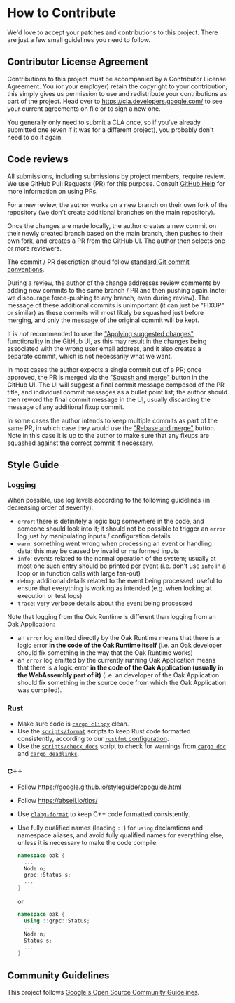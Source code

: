 # How to Contribute

We'd love to accept your patches and contributions to this project. There are
just a few small guidelines you need to follow.

## Contributor License Agreement

Contributions to this project must be accompanied by a Contributor License
Agreement. You (or your employer) retain the copyright to your contribution;
this simply gives us permission to use and redistribute your contributions as
part of the project. Head over to <https://cla.developers.google.com/> to see
your current agreements on file or to sign a new one.

You generally only need to submit a CLA once, so if you've already submitted one
(even if it was for a different project), you probably don't need to do it
again.

## Code reviews

All submissions, including submissions by project members, require review. We
use GitHub Pull Requests (PR) for this purpose. Consult
[GitHub Help](https://help.github.com/articles/about-pull-requests/) for more
information on using PRs.

For a new review, the author works on a new branch on their own fork of the
repository (we don't create additional branches on the main repository).

Once the changes are made locally, the author creates a new commit on their
newly created branch based on the main branch, then pushes to their own fork,
and creates a PR from the GitHub UI. The author then selects one or more
reviewers.

The commit / PR description should follow
[standard Git commit conventions](https://chris.beams.io/posts/git-commit/).

During a review, the author of the change addresses review comments by adding
new commits to the same branch / PR and then pushing again (note: we discourage
force-pushing to any branch, even during review). The message of these
additional commits is unimportant (it can just be "FIXUP" or similar) as these
commits will most likely be squashed just before merging, and only the message
of the original commit will be kept.

It is _not_ recommended to use the
["Applying suggested changes"](https://help.github.com/en/github/collaborating-with-issues-and-pull-requests/incorporating-feedback-in-your-pull-request#applying-suggested-changes)
functionality in the GitHub UI, as this may result in the changes being
associated with the wrong user email address, and it also creates a separate
commit, which is not necessarily what we want.

In most cases the author expects a single commit out of a PR; once approved, the
PR is merged via the
["Squash and merge"](https://help.github.com/en/articles/about-pull-request-merges#squash-and-merge-your-pull-request-commits)
button in the GitHub UI. The UI will suggest a final commit message composed of
the PR title, and individual commit messages as a bullet point list; the author
should then reword the final commit message in the UI, usually discarding the
message of any additional fixup commit.

In some cases the author intends to keep multiple commits as part of the same
PR, in which case they would use the
["Rebase and merge"](https://help.github.com/en/github/collaborating-with-issues-and-pull-requests/about-pull-request-merges#rebase-and-merge-your-pull-request-commits)
button. Note in this case it is up to the author to make sure that any fixups
are squashed against the correct commit if necessary.

## Style Guide

### Logging

When possible, use log levels according to the following guidelines (in
decreasing order of severity):

- `error`: there is definitely a logic bug somewhere in the code, and someone
  should look into it; it should not be possible to trigger an `error` log just
  by manipulating inputs / configuration details
- `warn`: something went wrong when processing an event or handling data; this
  may be caused by invalid or malformed inputs
- `info`: events related to the normal operation of the system; usually at most
  one such entry should be printed per event (i.e. don't use `info` in a loop or
  in function calls with large fan-out)
- `debug`: additional details related to the event being processed, useful to
  ensure that everything is working as intended (e.g. when looking at execution
  or test logs)
- `trace`: very verbose details about the event being processed

Note that logging from the Oak Runtime is different than logging from an Oak
Application:

- an `error` log emitted directly by the Oak Runtime means that there is a logic
  error **in the code of the Oak Runtime itself** (i.e. an Oak developer should
  fix something in the way that the Oak Runtime works)
- an `error` log emitted by the currently running Oak Application means that
  there is a logic error **in the code of the Oak Application (usually in the
  WebAssembly part of it)** (i.e. an developer of the Oak Application should fix
  something in the source code from which the Oak Application was compiled).

### Rust

- Make sure code is [`cargo clippy`](https://crates.io/crates/clippy) clean.
- Use the [`scripts/format`](/scripts/format) scripts to keep Rust code
  formatted consistently, according to our
  [`rustfmt` configuration](/.rustfmt.toml).
- Use the [`scripts/check_docs`](/scripts/check_docs) script to check for
  warnings from
  [`cargo doc`](https://doc.rust-lang.org/cargo/commands/cargo-doc.html) and
  [`cargo deadlinks`](https://crates.io/crates/cargo-deadlinks).

### C++

- Follow https://google.github.io/styleguide/cppguide.html
- Follow https://abseil.io/tips/
- Use [`clang-format`](https://clang.llvm.org/docs/ClangFormat.html) to keep C++
  code formatted consistently.
- Use fully qualified names (leading `::`) for `using` declarations and
  namespace aliases, and avoid fully qualified names for everything else, unless
  it is necessary to make the code compile.

  ```C++
  namespace oak {
    ...
    Node n;
    grpc::Status s;
    ...
  }
  ```

  or

  ```C++
  namespace oak {
    using ::grpc::Status;
    ...
    Node n;
    Status s;
    ...
  }
  ```

## Community Guidelines

This project follows
[Google's Open Source Community Guidelines](https://opensource.google.com/conduct/).
